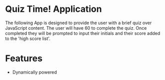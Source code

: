 # Quiz Time! Application

 The following App is designed to provide the user with a brief quiz over JavaScript content. The user will have 60 to complete the quiz. Once completed they will be prompted to input their initials and their score added to the 'high score list'.

# Features

*   Dynamically powered 